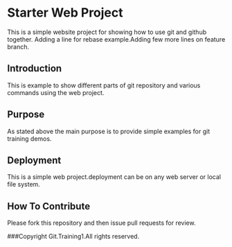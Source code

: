 # Starter Web Project
This is a simple website project for showing how to use git and github together.
Adding a line for rebase example.Adding few more lines on feature branch.

## Introduction
This is example to show different parts of git repository and various commands using the web project.

## Purpose
As stated above the main purpose is to provide simple examples for git training demos.

## Deployment
This is a simple web project.deployment can be on any web server or local file system.

## How To Contribute
Please fork this repository and then issue pull requests for review.

###Copyright
Git.Training1.All rights reserved.

